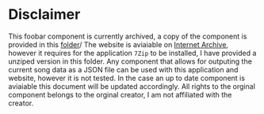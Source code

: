 # Disclaimer
This foobar component is currently archived, a copy of the component is provided in this [folder](./foo_np_simple.dll)/
The website is aviaiable on [Internet Archive](https://web.archive.org/web/20200201202714/https://skipyrich.com/wiki/Foobar2000:Now_Playing_Simple), however it requires for the application `7Zip` to be installed, I have provided a unziped version in this folder. 
Any component that allows for outputing the current song data as a JSON file can be used with this application and website, however it is not tested. In the case an up to date component is aviaiable this document will be updated accordingly.
All rights to the orginal component belongs to the orginal creator, I am not affiliated with the creator.
